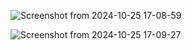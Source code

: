 ![Screenshot from 2024-10-25 17-08-59](https://github.com/user-attachments/assets/829c89c9-2cb0-488d-8bd2-e10850367a45)


![Screenshot from 2024-10-25 17-09-27](https://github.com/user-attachments/assets/63285fde-8cf8-4a54-8cd1-c8a1c731308d)
